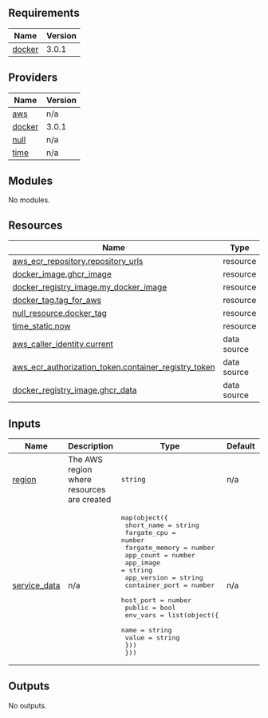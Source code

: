 <!-- BEGIN_TF_DOCS -->
## Requirements

| Name | Version |
|------|---------|
| <a name="requirement_docker"></a> [docker](#requirement\_docker) | 3.0.1 |

## Providers

| Name | Version |
|------|---------|
| <a name="provider_aws"></a> [aws](#provider\_aws) | n/a |
| <a name="provider_docker"></a> [docker](#provider\_docker) | 3.0.1 |
| <a name="provider_null"></a> [null](#provider\_null) | n/a |
| <a name="provider_time"></a> [time](#provider\_time) | n/a |

## Modules

No modules.

## Resources

| Name | Type |
|------|------|
| [aws_ecr_repository.repository_urls](https://registry.terraform.io/providers/hashicorp/aws/latest/docs/resources/ecr_repository) | resource |
| [docker_image.ghcr_image](https://registry.terraform.io/providers/kreuzwerker/docker/3.0.1/docs/resources/image) | resource |
| [docker_registry_image.my_docker_image](https://registry.terraform.io/providers/kreuzwerker/docker/3.0.1/docs/resources/registry_image) | resource |
| [docker_tag.tag_for_aws](https://registry.terraform.io/providers/kreuzwerker/docker/3.0.1/docs/resources/tag) | resource |
| [null_resource.docker_tag](https://registry.terraform.io/providers/hashicorp/null/latest/docs/resources/resource) | resource |
| [time_static.now](https://registry.terraform.io/providers/hashicorp/time/latest/docs/resources/static) | resource |
| [aws_caller_identity.current](https://registry.terraform.io/providers/hashicorp/aws/latest/docs/data-sources/caller_identity) | data source |
| [aws_ecr_authorization_token.container_registry_token](https://registry.terraform.io/providers/hashicorp/aws/latest/docs/data-sources/ecr_authorization_token) | data source |
| [docker_registry_image.ghcr_data](https://registry.terraform.io/providers/kreuzwerker/docker/3.0.1/docs/data-sources/registry_image) | data source |

## Inputs

| Name | Description | Type | Default | Required |
|------|-------------|------|---------|:--------:|
| <a name="input_region"></a> [region](#input\_region) | The AWS region where resources are created | `string` | n/a | yes |
| <a name="input_service_data"></a> [service\_data](#input\_service\_data) | n/a | <pre>map(object({<br>    short_name     = string<br>    fargate_cpu    = number<br>    fargate_memory = number<br>    app_count      = number<br>    app_image      = string<br>    app_version    = string<br>    container_port = number<br>    host_port      = number<br>    public         = bool<br>    env_vars       = list(object({<br>      name  = string<br>      value = string<br>    }))<br>  }))</pre> | n/a | yes |

## Outputs

No outputs.
<!-- END_TF_DOCS -->
